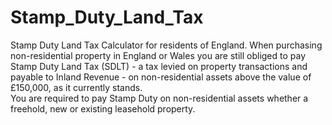 # Stamp_Duty_Land_Tax
Stamp Duty Land Tax Calculator for residents of England.
When purchasing non-residential property in England or Wales you are still obliged to pay Stamp Duty Land Tax (SDLT) - 
a tax levied on property transactions and payable to Inland Revenue - on non-residential assets above the value of £150,000, as it currently stands.  
You are required to pay Stamp Duty on non-residential assets whether a freehold, new or existing leasehold property.
